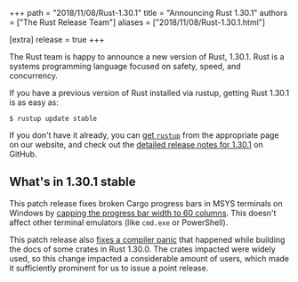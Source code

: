 +++
path = "2018/11/08/Rust-1.30.1"
title = "Announcing Rust 1.30.1"
authors = ["The Rust Release Team"]
aliases = ["2018/11/08/Rust-1.30.1.html"]

[extra]
release = true
+++

The Rust team is happy to announce a new version of Rust, 1.30.1. Rust is a
systems programming language focused on safety, speed, and concurrency.

If you have a previous version of Rust installed via rustup, getting Rust
1.30.1 is as easy as:

```console
$ rustup update stable
```

If you don't have it already, you can [get `rustup`][install] from the
appropriate page on our website, and check out the [detailed release notes for
1.30.1][notes] on GitHub.

[install]: https://www.rust-lang.org/install.html
[notes]: https://github.com/rust-lang/rust/blob/stable/RELEASES.md#version-1301-2018-11-08

## What's in 1.30.1 stable

This patch release fixes broken Cargo progress bars in MSYS terminals on
Windows by [capping the progress bar width to 60 columns][cargo/6122]. This doesn't affect
other terminal emulators (like `cmd.exe` or PowerShell).

This patch release also [fixes a compiler panic][54199] that happened while building the
docs of some crates in Rust 1.30.0. The crates impacted were widely used, so
this change impacted a considerable amount of users, which made it sufficiently
prominent for us to issue a point release.


[cargo/6122]: https://github.com/rust-lang/cargo/pull/6122
[54199]: https://github.com/rust-lang/rust/pull/54199
